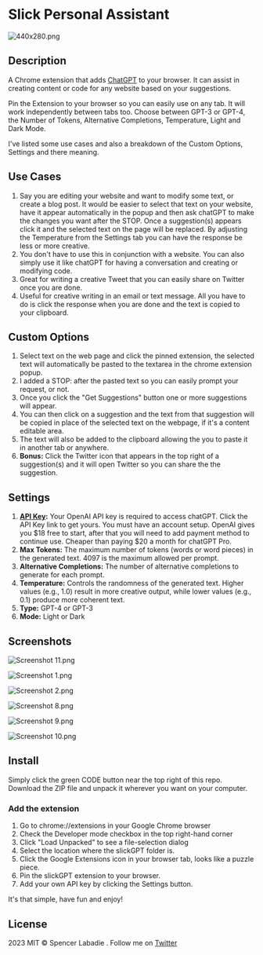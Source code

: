 # Slick Personal Assistant

![440x280.png](https://raw.githubusercontent.com/spencerslickremix/slickGPT/main/screenshots/440x280.png)

## Description

A Chrome extension that adds [ChatGPT](https://chat.openai.com) to your browser. It can assist in creating content or code for any website based on your suggestions.

Pin the Extension to your browser so you can easily use on any tab. It will work independently between tabs too. Choose between GPT-3 or GPT-4, the Number of Tokens, Alternative Completions, Temperature, Light and Dark Mode. 

I've listed some use cases and also a breakdown of the Custom Options, Settings and there meaning.

## Use Cases
1. Say you are editing your website and want to modify some text, or create a blog post. It would be easier to select that text on your website, have it appear automatically in the popup and then ask chatGPT to make the changes you want after the STOP. Once a suggestion(s) appears click it and the selected text on the page will be replaced. By adjusting the Temperature from the Settings tab you can have the response be less or more creative.
2. You don't have to use this in conjunction with a website. You can also simply use it like chatGPT for having a conversation and creating or modifying code.
3. Great for writing a creative Tweet that you can easily share on Twitter once you are done.
4. Useful for creative writing in an email or text message. All you have to do is click the response when you are done and the text is copied to your clipboard.

## Custom Options
1. Select text on the web page and click the pinned extension, the selected text will automatically be pasted to the textarea in the chrome extension popup.
2. I added a STOP: after the pasted text so you can easily prompt your request, or not.
3. Once you click the "Get Suggestions" button one or more suggestions will appear.
4. You can then click on a suggestion and the text from that suggestion will be copied in place of the selected text on the webpage, if it's a content editable area.
5. The text will also be added to the clipboard allowing the you to paste it in another tab or anywhere.
6. **Bonus:** Click the Twitter icon that appears in the top right of a suggestion(s) and it will open Twitter so you can share the the suggestion.

## Settings
1. **[API Key](https://platform.openai.com/account/api-keys):** Your OpenAI API key is required to access chatGPT. Click the API Key link to get yours. You must have an account setup. OpenAI gives you $18 free to start, after that you will need to add payment method to continue use. Cheaper than paying $20 a month for chatGPT Pro.
2. **Max Tokens:** The maximum number of tokens (words or word pieces) in the generated text. 4097 is the maximum allowed per prompt.
3. **Alternative Completions:** The number of alternative completions to generate for each prompt.
5. **Temperature:** Controls the randomness of the generated text. Higher values (e.g., 1.0) result in more creative output, while lower values (e.g., 0.1) produce more coherent text.
6. **Type:** GPT-4 or GPT-3
7. **Mode:** Light or Dark

## Screenshots

![Screenshot 11.png](https://raw.githubusercontent.com/spencerslickremix/slickGPT/main/screenshots/Screenshot%206.png)

![Screenshot 1.png](https://raw.githubusercontent.com/spencerslickremix/slickGPT/main/screenshots/Screenshot%201.png)

![Screenshot 2.png](https://raw.githubusercontent.com/spencerslickremix/slickGPT/main/screenshots/Screenshot%202.png)

![Screenshot 8.png](https://raw.githubusercontent.com/spencerslickremix/slickGPT/main/screenshots/Screenshot%203.png)

![Screenshot 9.png](https://raw.githubusercontent.com/spencerslickremix/slickGPT/main/screenshots/Screenshot%204.png)

![Screenshot 10.png](https://raw.githubusercontent.com/spencerslickremix/slickGPT/main/screenshots/Screenshot%205.png)

## Install
Simply click the green CODE button near the top right of this repo. Download the ZIP file and unpack it wherever you want on your computer.

### Add the extension

1. Go to chrome://extensions in your Google Chrome browser
2. Check the Developer mode checkbox in the top right-hand corner
3. Click "Load Unpacked" to see a file-selection dialog
4. Select the location where the slickGPT folder is.
5. Click the Google Extensions icon in your browser tab, looks like a puzzle piece.
6. Pin the slickGPT extension to your browser.
7. Add your own API key by clicking the Settings button.

It's that simple, have fun and enjoy!

## License
2023 MIT © Spencer Labadie . Follow me on <a href="https://twitter.com/SpencerLabadie">Twitter</a>